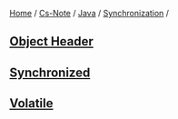 [Home](https://mengxianbin.github.io) /
[Cs-Note](https://mengxianbin.github.io/cs-note) /
[Java](https://mengxianbin.github.io/cs-note/java) /
[Synchronization](https://mengxianbin.github.io/cs-note/java/synchronization) /

## [Object Header](https://mengxianbin.github.io/cs-note/content/java/synchronization/object_header.md)

## [Synchronized](https://mengxianbin.github.io/cs-note/content/java/synchronization/synchronized.md)

## [Volatile](https://mengxianbin.github.io/cs-note/content/java/synchronization/volatile.md)

